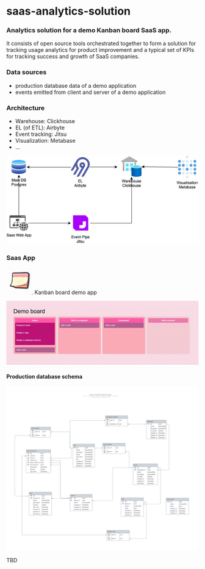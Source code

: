 # saas-analytics-solution

### Analytics solution for a demo Kanban board SaaS app.

It consists of open source tools orchestrated together to form a solution for tracking usage analytics for product improvement
and a typical set of KPIs for tracking success and growth of SaaS companies.

### Data sources
- production database data of a demo application
- events emitted from client and server of a demo application

### Architecture

- Warehouse: Clickhouse
- EL (of ETL): Airbyte
- Event tracking: Jitsu
- Visualization: Metabase
- ...

![architecture diagram](diagrams/Architecture_diagram.jpg)

### Saas App

<img src="./saas-app/app/kandy/public/favicon.ico" alt="logo" width="70" height="70">
Kanban board demo app

![demo](diagrams/Demo.gif)

#### Production database schema

![database schema](diagrams/Database%20schema.png)

TBD
